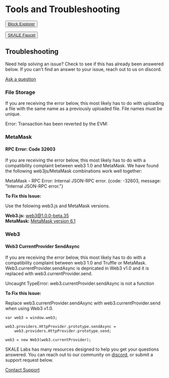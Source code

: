 # Tools and Troubleshooting

<SplitSectionLayout>
<SplitSectionColumn>

<button>[Block Explorer](http://explorer.skale.network/)</button>

</SplitSectionColumn>
<SplitSectionColumn>

<button boxPosition="BOTTOM_LEFT">[SKALE Faucet](http://faucet.skale.network/)</button>

</SplitSectionColumn>
</SplitSectionLayout>

## Troubleshooting

Need help solving an issue? Check to see if this has already been answered below. If you can't find an answer to your issue, reach out to us on discord.  

[Ask a question](http://skale.chat/)

### File Storage

If you are receiving the error below, this most likely has to do with uploading a file with the same name as a previously uploaded file. File names must be unique.  

Error: Transaction has been reverted by the EVM:

### MetaMask

#### RPC Error: Code 32603

If you are receiving the error below, this most likely has to do with a compatibility complaint between web3 1.0 and MetaMask. We have found the following web3js/MetaMask combinations work well together:  

MetaMask - RPC Error: Internal JSON-RPC error. {code: -32603, message: "Internal JSON-RPC error."}

**To Fix this Issue:**  

Use the folowing web3.js and MetaMask versions.  

**Web3.js:**  web3@1.0.0-beta.35  
**MetaMask:**  [MetaMask version 6.1](https://github.com/MetaMask/metamask-extension/releases/tag/v6.1.0)  

### Web3

#### Web3 CurrentProvider SendAsync

If you are receiving the error below, this most likely has to do with a compatibility complaint between web3 1.0 and Truffle or MetaMask. Web3.currentProvider.sendAsync is depricated in Web3 v1.0 and it is replaced with web3.currentProvider.send.  

Uncaught TypeError: web3.currentProvider.sendAsync is not a function

**To Fix this Issue:**  

Replace web3.currentProvider.sendAsync with web3.currentProvider.send when using Web3 v1.0.  

```
var web3 = window.web3;

web3.providers.HttpProvider.prototype.sendAsync = 
	web3.providers.HttpProvider.prototype.send;

web3 = new Web3(web3.currentProvider);

```

SKALE Labs has many resources designed to help you get your questions answered. You can reach out to our community on  [discord](http://skale.chat/), or submit a support request below.  

[Contact Support](https://skalelabs.typeform.com/to/pSu895)
